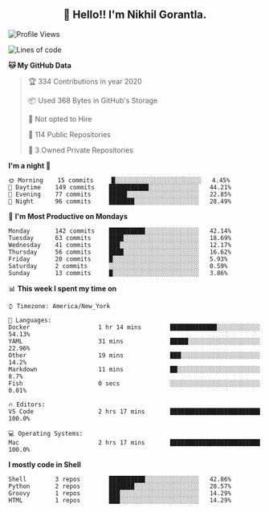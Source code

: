 <h2 align="center">👋 Hello!! I'm Nikhil Gorantla.</h2>

<!--START_SECTION:waka-->
![Profile Views](http://img.shields.io/badge/Profile%20Views-0-blue)

![Lines of code](https://img.shields.io/badge/From%20Hello%20World%20I've%20written-6.3%20million%20Lines%20of%20code-blue)

**🐱 My GitHub Data** 

> 🏆 334 Contributions in year 2020
 > 
> 📦 Used 368 Bytes in GitHub's Storage 
 > 
> 🚫 Not opted to Hire
 > 
> 📜 114 Public Repositories 
 > 
> 🔑 3 Owned Private Repositories 

**I'm a night 🦉** 

```text
🌞 Morning    15 commits     █░░░░░░░░░░░░░░░░░░░░░░░░   4.45% 
🌆 Daytime    149 commits    ███████████░░░░░░░░░░░░░░   44.21% 
🌃 Evening    77 commits     █████░░░░░░░░░░░░░░░░░░░░   22.85% 
🌙 Night      96 commits     ███████░░░░░░░░░░░░░░░░░░   28.49%

```
📅 **I'm Most Productive on Mondays** 

```text
Monday       142 commits    ██████████░░░░░░░░░░░░░░░   42.14% 
Tuesday      63 commits     ████░░░░░░░░░░░░░░░░░░░░░   18.69% 
Wednesday    41 commits     ███░░░░░░░░░░░░░░░░░░░░░░   12.17% 
Thursday     56 commits     ████░░░░░░░░░░░░░░░░░░░░░   16.62% 
Friday       20 commits     █░░░░░░░░░░░░░░░░░░░░░░░░   5.93% 
Saturday     2 commits      ░░░░░░░░░░░░░░░░░░░░░░░░░   0.59% 
Sunday       13 commits     █░░░░░░░░░░░░░░░░░░░░░░░░   3.86%

```


📊 **This week I spent my time on** 

```text
⌚︎ Timezone: America/New_York

💬 Languages: 
Docker                   1 hr 14 mins        █████████████░░░░░░░░░░░░   54.13% 
YAML                     31 mins             █████░░░░░░░░░░░░░░░░░░░░   22.96% 
Other                    19 mins             ███░░░░░░░░░░░░░░░░░░░░░░   14.2% 
Markdown                 11 mins             ██░░░░░░░░░░░░░░░░░░░░░░░   8.7% 
Fish                     0 secs              ░░░░░░░░░░░░░░░░░░░░░░░░░   0.01%

🔥 Editors: 
VS Code                  2 hrs 17 mins       █████████████████████████   100.0%

💻 Operating Systems: 
Mac                      2 hrs 17 mins       █████████████████████████   100.0%

```

**I mostly code in Shell** 

```text
Shell        3 repos        ██████████░░░░░░░░░░░░░░░   42.86% 
Python       2 repos        ███████░░░░░░░░░░░░░░░░░░   28.57% 
Groovy       1 repos        ███░░░░░░░░░░░░░░░░░░░░░░   14.29% 
HTML         1 repos        ███░░░░░░░░░░░░░░░░░░░░░░   14.29%

```



<!--END_SECTION:waka-->
